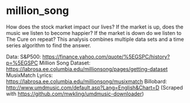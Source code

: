 # million_song
How does the stock market impact our lives? If the market is up, does the music we listen to become happier? If the market is down do we listen to The Cure on repeat? This analysis combines multiple data sets and a time series algorithm to find the answer.

Data:
S&P500: https://finance.yahoo.com/quote/%5EGSPC/history?p=%5EGSPC
Million Song Dataset: https://labrosa.ee.columbia.edu/millionsong/pages/getting-dataset
MusixMatch Lyrics: https://labrosa.ee.columbia.edu/millionsong/musixmatch
Billobard: http://www.umdmusic.com/default.asp?Lang=English&Chart=D (Scraped with https://github.com/mwkling/umdmusic-downloader)
